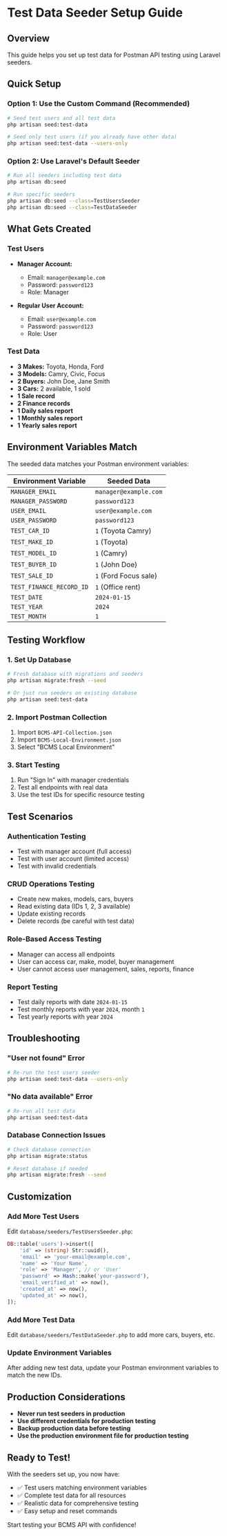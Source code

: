 # Test Data Seeder Setup Guide

## Overview
This guide helps you set up test data for Postman API testing using Laravel seeders.

## Quick Setup

### Option 1: Use the Custom Command (Recommended)
```bash
# Seed test users and all test data
php artisan seed:test-data

# Seed only test users (if you already have other data)
php artisan seed:test-data --users-only
```

### Option 2: Use Laravel's Default Seeder
```bash
# Run all seeders including test data
php artisan db:seed

# Run specific seeders
php artisan db:seed --class=TestUsersSeeder
php artisan db:seed --class=TestDataSeeder
```

## What Gets Created

### Test Users
- **Manager Account:**
  - Email: `manager@example.com`
  - Password: `password123`
  - Role: Manager

- **Regular User Account:**
  - Email: `user@example.com`
  - Password: `password123`
  - Role: User

### Test Data
- **3 Makes:** Toyota, Honda, Ford
- **3 Models:** Camry, Civic, Focus
- **2 Buyers:** John Doe, Jane Smith
- **3 Cars:** 2 available, 1 sold
- **1 Sale record**
- **2 Finance records**
- **1 Daily sales report**
- **1 Monthly sales report**
- **1 Yearly sales report**

## Environment Variables Match

The seeded data matches your Postman environment variables:

| Environment Variable | Seeded Data |
|---------------------|-------------|
| `MANAGER_EMAIL` | `manager@example.com` |
| `MANAGER_PASSWORD` | `password123` |
| `USER_EMAIL` | `user@example.com` |
| `USER_PASSWORD` | `password123` |
| `TEST_CAR_ID` | `1` (Toyota Camry) |
| `TEST_MAKE_ID` | `1` (Toyota) |
| `TEST_MODEL_ID` | `1` (Camry) |
| `TEST_BUYER_ID` | `1` (John Doe) |
| `TEST_SALE_ID` | `1` (Ford Focus sale) |
| `TEST_FINANCE_RECORD_ID` | `1` (Office rent) |
| `TEST_DATE` | `2024-01-15` |
| `TEST_YEAR` | `2024` |
| `TEST_MONTH` | `1` |

## Testing Workflow

### 1. Set Up Database
```bash
# Fresh database with migrations and seeders
php artisan migrate:fresh --seed

# Or just run seeders on existing database
php artisan seed:test-data
```

### 2. Import Postman Collection
1. Import `BCMS-API-Collection.json`
2. Import `BCMS-Local-Environment.json`
3. Select "BCMS Local Environment"

### 3. Start Testing
1. Run "Sign In" with manager credentials
2. Test all endpoints with real data
3. Use the test IDs for specific resource testing

## Test Scenarios

### Authentication Testing
- Test with manager account (full access)
- Test with user account (limited access)
- Test with invalid credentials

### CRUD Operations Testing
- Create new makes, models, cars, buyers
- Read existing data (IDs 1, 2, 3 available)
- Update existing records
- Delete records (be careful with test data)

### Role-Based Access Testing
- Manager can access all endpoints
- User can access car, make, model, buyer management
- User cannot access user management, sales, reports, finance

### Report Testing
- Test daily reports with date `2024-01-15`
- Test monthly reports with year `2024`, month `1`
- Test yearly reports with year `2024`

## Troubleshooting

### "User not found" Error
```bash
# Re-run the test users seeder
php artisan seed:test-data --users-only
```

### "No data available" Error
```bash
# Re-run all test data
php artisan seed:test-data
```

### Database Connection Issues
```bash
# Check database connection
php artisan migrate:status

# Reset database if needed
php artisan migrate:fresh --seed
```

## Customization

### Add More Test Users
Edit `database/seeders/TestUsersSeeder.php`:
```php
DB::table('users')->insert([
    'id' => (string) Str::uuid(),
    'email' => 'your-email@example.com',
    'name' => 'Your Name',
    'role' => 'Manager', // or 'User'
    'password' => Hash::make('your-password'),
    'email_verified_at' => now(),
    'created_at' => now(),
    'updated_at' => now(),
]);
```

### Add More Test Data
Edit `database/seeders/TestDataSeeder.php` to add more cars, buyers, etc.

### Update Environment Variables
After adding new test data, update your Postman environment variables to match the new IDs.

## Production Considerations

- **Never run test seeders in production**
- **Use different credentials for production testing**
- **Backup production data before testing**
- **Use the production environment file for production testing**

## Ready to Test!

With the seeders set up, you now have:
- ✅ Test users matching environment variables
- ✅ Complete test data for all resources
- ✅ Realistic data for comprehensive testing
- ✅ Easy setup and reset commands

Start testing your BCMS API with confidence! 